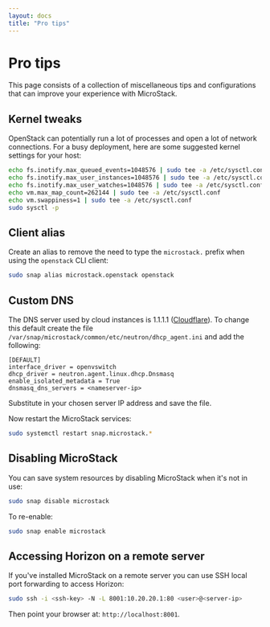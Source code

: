 ```yaml
---
layout: docs
title: "Pro tips"
---
```


# Pro tips

This page consists of a collection of miscellaneous tips and configurations
that can improve your experience with MicroStack.

## Kernel tweaks

OpenStack can potentially run a lot of processes and open a lot of network
connections. For a busy deployment, here are some suggested kernel settings for
your host:

```bash
echo fs.inotify.max_queued_events=1048576 | sudo tee -a /etc/sysctl.conf
echo fs.inotify.max_user_instances=1048576 | sudo tee -a /etc/sysctl.conf
echo fs.inotify.max_user_watches=1048576 | sudo tee -a /etc/sysctl.conf
echo vm.max_map_count=262144 | sudo tee -a /etc/sysctl.conf
echo vm.swappiness=1 | sudo tee -a /etc/sysctl.conf
sudo sysctl -p
```

## Client alias

Create an alias to remove the need to type the `microstack.` prefix when using
the `openstack` CLI client:

```bash
sudo snap alias microstack.openstack openstack
```

## Custom DNS

The DNS server used by cloud instances is 1.1.1.1 ([Cloudflare][cloudfare]). To
change this default create the file
`/var/snap/microstack/common/etc/neutron/dhcp_agent.ini` and add the following:

```no-highlight
[DEFAULT]
interface_driver = openvswitch
dhcp_driver = neutron.agent.linux.dhcp.Dnsmasq
enable_isolated_metadata = True
dnsmasq_dns_servers = <nameserver-ip>
```

Substitute in your chosen server IP address and save the file.

Now restart the MicroStack services:

```bash
sudo systemctl restart snap.microstack.*
```

## Disabling MicroStack

You can save system resources by disabling MicroStack when it's not in use:

```bash
sudo snap disable microstack
```

To re-enable:

```bash
sudo snap enable microstack
```

## Accessing Horizon on a remote server

If you've installed MicroStack on a remote server you can use SSH local port
forwarding to access Horizon:

```bash
sudo ssh -i <ssh-key> -N -L 8001:10.20.20.1:80 <user>@<server-ip>
```

Then point your browser at: `http://localhost:8001`.


<!-- LINKS -->

[cloudfare]: https://www.cloudflare.com/dns
